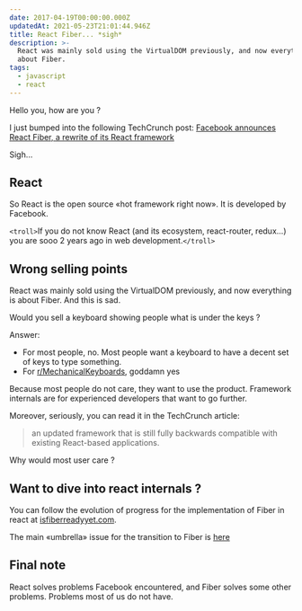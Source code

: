 ```yaml
---
date: 2017-04-19T00:00:00.000Z
updatedAt: 2021-05-23T21:01:44.946Z
title: React Fiber... *sigh*
description: >-
  React was mainly sold using the VirtualDOM previously, and now everything is
  about Fiber.
tags:
  - javascript
  - react
---
```


Hello you, how are you ?

I just bumped into the following TechCrunch post: [Facebook announces React Fiber, a rewrite of its React framework](https://techcrunch.com/2017/04/18/facebook-announces-react-fiber-a-rewrite-of-its-react-framework)

Sigh...

## React

So React is the open source «hot framework right now». It is developed by Facebook.

`<troll>`If you do not know React (and its ecosystem, react-router, redux...) you are sooo 2 years ago in web development.`</troll>`

## Wrong selling points

React was mainly sold using the VirtualDOM previously, and now everything is about Fiber. And this is sad.

Would you sell a keyboard showing people what is under the keys ?

Answer:

- For most people, no. Most people want a keyboard to have a decent set of keys to type something.
- For [r/MechanicalKeyboards](https://www.reddit.com/r/MechanicalKeyboards/), goddamn yes

Because most people do not care, they want to use the product. Framework internals are for experienced developers that want to go further.

Moreover, seriously, you can read it in the TechCrunch article:

> an updated framework that is still fully backwards compatible with existing React-based applications.

Why would most user care ?

## Want to dive into react internals ?

You can follow the evolution of progress for the implementation of Fiber in react at [isfiberreadyyet.com](http://isfiberreadyyet.com/).

The main «umbrella» issue for the transition to Fiber is [here](https://github.com/facebook/react/issues/8854)

## Final note

React solves problems Facebook encountered, and Fiber solves some other problems. Problems most of us do not have.

